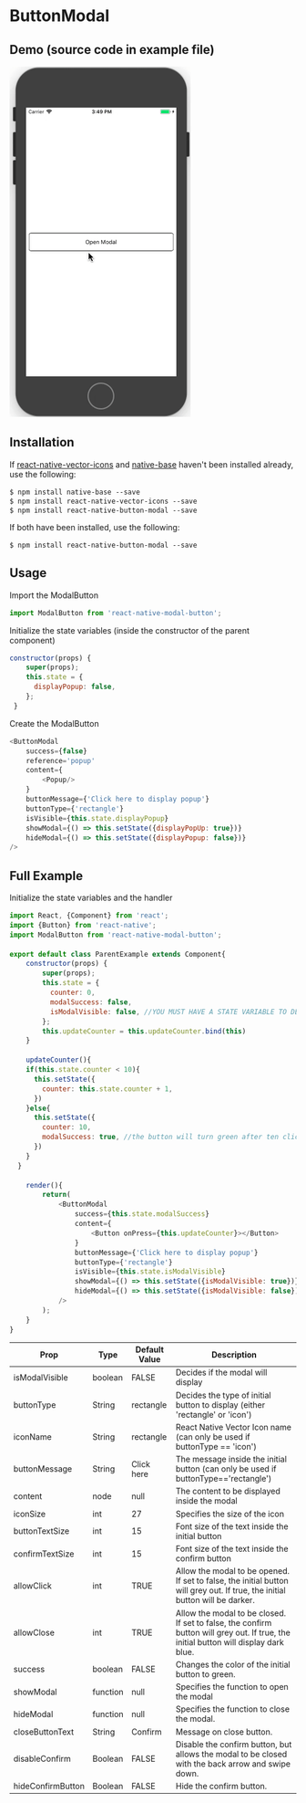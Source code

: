 ButtonModal
======
Demo (source code in example file)
------
![Alt Text](https://github.com/EricWiener/react-native-button-modal/raw/master/ButtonModalDemoGIF.gif)

Installation
------
If [react-native-vector-icons](https://github.com/oblador/react-native-vector-icons) and [native-base](https://nativebase.io) haven't been installed already, use the following:
```
$ npm install native-base --save
$ npm install react-native-vector-icons --save
$ npm install react-native-button-modal --save
```
If both have been installed, use the following:
```
$ npm install react-native-button-modal --save
```

Usage
------
Import the ModalButton
```javascript
import ModalButton from 'react-native-modal-button';
```

Initialize the state variables (inside the constructor of the parent component)
```javascript
constructor(props) {
    super(props);
    this.state = {
      displayPopup: false,
    };
 }
```

Create the ModalButton
```javascript
<ButtonModal
    success={false}
    reference='popup'
    content={
        <Popup/>
    }
    buttonMessage={'Click here to display popup'}
    buttonType={'rectangle'}
    isVisible={this.state.displayPopup}
    showModal={() => this.setState({displayPopUp: true})}
    hideModal={() => this.setState({displayPopup: false})}
/>
```

Full Example
------
Initialize the state variables and the handler
```javascript
import React, {Component} from 'react';
import {Button} from 'react-native';
import ModalButton from 'react-native-modal-button';

export default class ParentExample extends Component{
    constructor(props) {
        super(props);
        this.state = {
          counter: 0,
          modalSuccess: false,
          isModalVisible: false, //YOU MUST HAVE A STATE VARIABLE TO DECIDE MODAL VISIBILITY
        };
        this.updateCounter = this.updateCounter.bind(this)
    }

    updateCounter(){
    if(this.state.counter < 10){
      this.setState({
        counter: this.state.counter + 1,
      })
    }else{
      this.setState({
        counter: 10,
        modalSuccess: true, //the button will turn green after ten clicks
      })
    }
  }

    render(){
        return(
            <ButtonModal
                success={this.state.modalSuccess}
                content={
                    <Button onPress={this.updateCounter}></Button>
                }
                buttonMessage={'Click here to display popup'}
                buttonType={'rectangle'}
                isVisible={this.state.isModalVisible}
                showModal={() => this.setState({isModalVisible: true})} //OPENS THE MODAL
                hideModal={() => this.setState({isModalVisible: false})} //HIDES THE MODAL
            />
        );
    }
}
```


| Prop            | Type    | Default Value | Description                                                                                                                          |
|-----------------|---------|---------------|-------------------------------------------------------------------------------------------|
| isModalVisible  | boolean | FALSE         | Decides if the modal will display                                                                                                |
| buttonType      | String  | rectangle     | Decides the type of initial button to display (either 'rectangle' or 'icon')                                                         |
| iconName        | String  | rectangle     | React Native Vector Icon name (can only be used if buttonType == 'icon')                                                             |
| buttonMessage   | String  | Click here    | The message inside the initial button (can only be used if buttonType=='rectangle')                                                  |
| content         | node    | null          | The content to be displayed inside the modal                                                                                         |
| iconSize        | int     | 27            | Specifies the size of the icon                                                                                                       |
| buttonTextSize  | int     | 15            | Font size of the text inside the initial button                                                                                      |
| confirmTextSize | int     | 15            | Font size of the text inside the confirm button                                                                                      |
| allowClick      | int     | TRUE          | Allow the modal to be opened. If set to false, the initial button will grey out. If true,                   the initial button will be darker.         |
| allowClose      | int     | TRUE          | Allow the modal to be closed. If set to false, the confirm button will grey out. If true, the initial button will display dark blue. |
| success         | boolean | FALSE         | Changes the color of the initial button to green.       
| showModal      | function     | null          | Specifies the function to open the modal |
| hideModal         | function | null         | Specifies the function to close the modal. |   
| closeButtonText        | String | Confirm        | Message on close button. |
| disableConfirm       | Boolean | FALSE        | Disable the confirm button, but allows the modal to be closed with the back arrow and swipe down. |
| hideConfirmButton       | Boolean | FALSE        | Hide the confirm button. |
